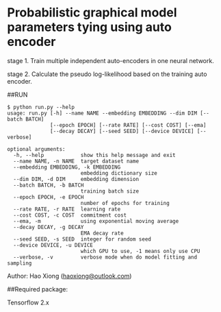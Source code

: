 # Probabilistic graphical model parameters tying using auto encoder 
stage 1. Train multiple independent auto-encoders in one neural network.

stage 2. Calculate the pseudo log-likelihood based on the training auto encoder.

##RUN
```
$ python run.py --help
usage: run.py [-h] --name NAME --embedding EMBEDDING --dim DIM [--batch BATCH]
              [--epoch EPOCH] [--rate RATE] [--cost COST] [--ema]
              [--decay DECAY] [--seed SEED] [--device DEVICE] [--verbose]

optional arguments:
  -h, --help            show this help message and exit
  --name NAME, -n NAME  target dataset name
  --embedding EMBEDDING, -k EMBEDDING
                        embedding dictionary size
  --dim DIM, -d DIM     embedding dimension
  --batch BATCH, -b BATCH
                        training batch size
  --epoch EPOCH, -e EPOCH
                        number of epochs for training
  --rate RATE, -r RATE  learning rate
  --cost COST, -c COST  commitment cost
  --ema, -m             using exponential moving average
  --decay DECAY, -g DECAY
                        EMA decay rate
  --seed SEED, -s SEED  integer for random seed
  --device DEVICE, -u DEVICE
                        which GPU to use, -1 means only use CPU
  --verbose, -v         verbose mode when do model fitting and sampling
```
Author: Hao Xiong (haoxiong@outlook.com)

##Required package:
 
 Tensorflow 2.x
